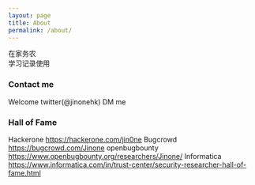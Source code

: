 ```yaml
---
layout: page
title: About
permalink: /about/
---
```


在家务农<br>
学习记录使用

### Contact me

Welcome twitter(@jinonehk) DM me

### Hall of Fame

Hackerone https://hackerone.com/jin0ne
Bugcrowd  https://bugcrowd.com/Jinone
openbugbounty https://www.openbugbounty.org/researchers/Jinone/
Informatica https://www.informatica.com/in/trust-center/security-researcher-hall-of-fame.html

